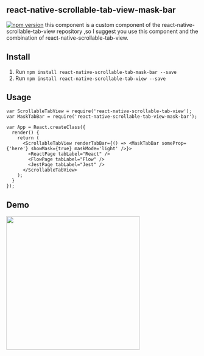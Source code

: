 ## react-native-scrollable-tab-view-mask-bar
[![npm version](https://badge.fury.io/js/react-native-scrollable-tab-view-mask-bar.svg)](https://badge.fury.io/js/react-native-scrollable-tab-view-mask-bar)
this component is a custom component of the react-native-scrollable-tab-view repository ,so I suggest you use this component and the combination of react-native-scrollable-tab-view.

## Install

1. Run `npm install react-native-scrollable-tab-mask-bar --save`
2. Run `npm install react-native-scrollable-tab-view --save`

## Usage

```
var ScrollableTabView = require('react-native-scrollable-tab-view');
var MaskTabBar = require('react-native-scrollable-tab-view-mask-bar');

var App = React.createClass({
  render() {
    return (
      <ScrollableTabView renderTabBar={() => <MaskTabBar someProp={'here'} showMask={true} maskMode='light' />}>
        <ReactPage tabLabel="React" />
        <FlowPage tabLabel="Flow" />
        <JestPage tabLabel="Jest" />
      </ScrollableTabView>
    );
  }
});
```

## Demo

<a href="https://raw.githubusercontent.com/WaterEye0o/react-native-scrollable-tab-mask-bar/master/demo_images/facebook_tabbar.gif"><img src="https://raw.githubusercontent.com/WaterEye0o/react-native-scrollable-tab-mask-bar/master/demo_images/facebook_tabbar.gif" width="350"></a>
